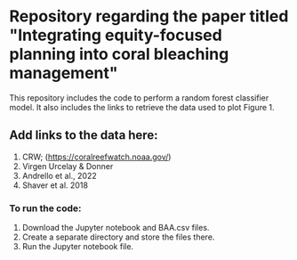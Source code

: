 # Repository regarding the paper titled "Integrating equity-focused planning into coral bleaching management"
 This repository includes the code to perform a random forest classifier model. It also includes the links to retrieve the data used to plot Figure 1.

## Add links to the data here: 
1. CRW; (https://coralreefwatch.noaa.gov/)
2. Virgen Urcelay & Donner
3. Andrello et al., 2022
4. Shaver et al. 2018 

### To run the code: 
1. Download the Jupyter notebook and BAA.csv files.
2. Create a separate directory and store the files there.
3. Run the Jupyter notebook file.
